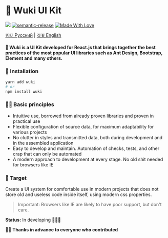 <h1>🧸 Wuki UI Kit</h1>

[<img src="https://raw.githubusercontent.com/storybooks/brand/master/badge/badge-storybook.svg">](https://wuki.vercel.app)
[![semantic-release](https://img.shields.io/badge/%20%20%F0%9F%93%A6%F0%9F%9A%80-semantic--release-e10079.svg)](https://github.com/semantic-release/semantic-release) [![Made With Love](https://img.shields.io/badge/Made%20With-Love-orange.svg)](https://github.com/melishev/wuki)

[🇷🇺 Русский](https://github.com/melishev/wuki/tree/master/.github/readme/ru.md) | [🇬🇧 English](https://github.com/melishev/wuki)

#### 🧸 Wuki is a UI Kit developed for React.js that brings together the best practices of the most popular UI libraries such as Ant Design, Bootstrap, Element and many others.

### 🚀 Installation
```bash
yarn add wuki
# or
npm install wuki
```
### 👋🏼 Basic principles
- Intuitive use, borrowed from already proven libraries and proven in practical use
- Flexible configuration of source data, for maximum adaptability for various projects
- No clutter in styles and transmitted data, both during development and in the assembled application
- Easy to develop and maintain. Automation of checks, tests, and other crap that can only be automated
- A modern approach to development at every stage. No old shit needed for browsers like IE


### 🎯 Target
Create a UI system for comfortable use in modern projects that does not store old and useless code inside itself, using modern css properties.

> Important: Browsers like IE are likely to have poor support, but don't care.

**Status:** In developing 👨🏻‍💻

🙏🏼 **Thanks in advance to everyone who contributed**